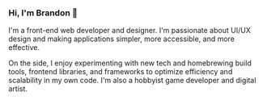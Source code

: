 ### Hi, I'm Brandon 👋
I'm a front-end web developer and designer. I'm passionate about UI/UX design and making applications simpler, more accessible, and more effective.

On the side, I enjoy experimenting with new tech and homebrewing build tools, frontend libraries, and frameworks to optimize efficiency and scalability in my own code. I'm also a hobbyist game developer and digital artist.
